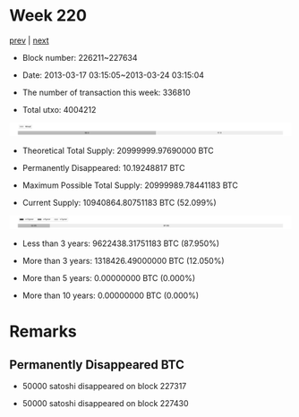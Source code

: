 # Week 220

[prev](week0219.md) | [next](week0221.md)

- Block number: 226211~227634

- Date: 2013-03-17 03:15:05~2013-03-24 03:15:04

- The number of transaction this week: 336810

- Total utxo: 4004212

![](../images/mined_week0220.png)

- Theoretical Total Supply: 20999999.97690000 BTC

- Permanently Disappeared: 10.19248817 BTC

- Maximum Possible Total Supply: 20999989.78441183 BTC

- Current Supply: 10940864.80751183 BTC (52.099%)

![](../images/year_week0220.png)


- Less than 3 years: 9622438.31751183 BTC (87.950%)

- More than 3 years: 1318426.49000000 BTC (12.050%)

- More than 5 years: 0.00000000 BTC (0.000%)

- More than 10 years: 0.00000000 BTC (0.000%)

# Remarks

## Permanently Disappeared BTC

- 50000 satoshi disappeared on block 227317

- 50000 satoshi disappeared on block 227430

